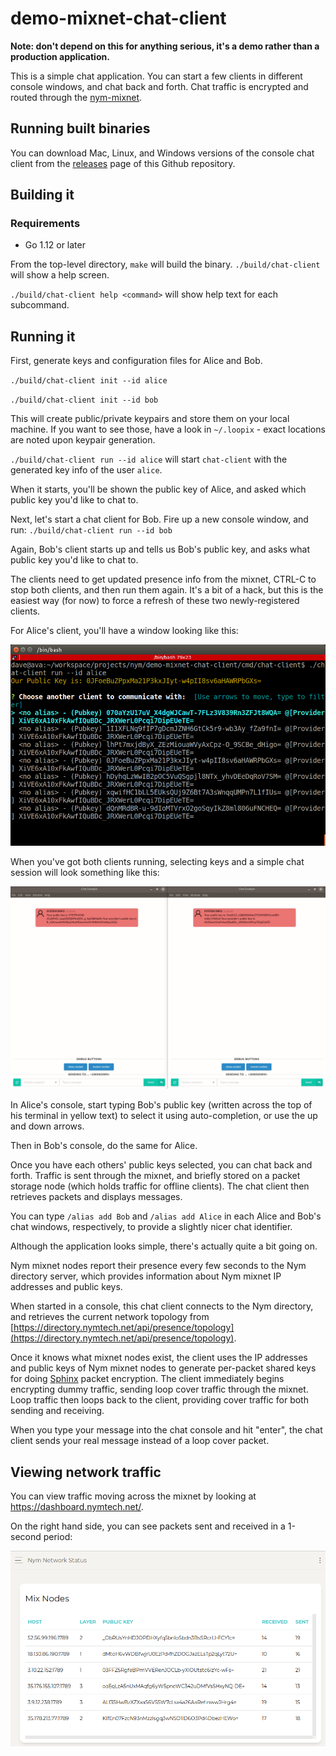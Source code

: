 # demo-mixnet-chat-client

**Note: don't depend on this for anything serious, it's a demo rather than a production application.**

This is a simple chat application. You can start a few clients in different console windows, and chat back and forth.  Chat traffic is encrypted and routed through the [nym-mixnet](https://github.com/nymtech/nym-mixnet).

## Running built binaries   

You can download Mac, Linux, and Windows versions of the console chat client from the [releases](https://github.com/nymtech/demo-mixnet-chat-client/releases) page of this Github repository.

## Building it 

### Requirements

* Go 1.12 or later


From the top-level directory, `make` will build the binary. `./build/chat-client` will show a help screen. 

`./build/chat-client help <command>` will show help text for each subcommand.

## Running it

First, generate keys and configuration files for Alice and Bob.

`./build/chat-client init --id alice`

`./build/chat-client init --id bob`

This will create public/private keypairs and store them on your local machine. If you want to see those, have a look in `~/.loopix` - exact locations are noted upon keypair generation.

`./build/chat-client run --id alice` will start `chat-client` with the generated key info of the user `alice`. 

When it starts, you'll be shown the public key of Alice, and asked which public key you'd like to chat to. 

Next, let's start a chat client for Bob. Fire up a new console window, and run: `./build/chat-client run --id bob`

Again, Bob's client starts up and tells us Bob's public key, and asks what public key you'd like to chat to.

The clients need to get updated presence info from the mixnet, CTRL-C to stop both clients, and then run them again. It's a bit of a hack, but this is the easiest way (for now) to force a refresh of these two newly-registered clients.

For Alice's client, you'll have a window looking like this: 

![alice](assets/alice.png)

When you've got both clients running, selecting keys and a simple chat session will look something like this:

![conversation](assets/conversation.gif)

In Alice's console, start typing Bob's public key (written across the top of his terminal in yellow text) to select it using auto-completion, or use the up and down arrows. 

Then in Bob's console, do the same for Alice. 

Once you have each others' public keys selected, you can chat back and forth. Traffic is sent through the mixnet, and briefly stored on a packet storage node (which holds traffic for offline clients). The chat client then retrieves packets and displays messages. 

You can type `/alias add Bob` and `/alias add Alice` in each Alice and Bob's chat windows, respectively, to provide a slightly nicer chat identifier. 

Although the application looks simple, there's actually quite a bit going on.

Nym mixnet nodes report their presence every few seconds to the Nym directory server, which provides information about Nym mixnet IP addresses and public keys. 

When started in a console, this chat client connects to the Nym directory, and retrieves the current network topology from [https://directory.nymtech.net/api/presence/topology](https://directory.nymtech.net/api/presence/topology).

Once it knows what mixnet nodes exist, the client uses the IP addresses and public keys of Nym mixnet nodes to generate per-packet shared keys for doing [Sphinx](https://cypherpunks.ca/~iang/pubs/Sphinx_Oakland09.pdf) packet encryption. The client immediately begins encrypting dummy traffic, sending loop cover traffic through the mixnet. Loop traffic then loops back to the client, providing cover traffic for both sending and receiving. 

When you type your message into the chat console and hit "enter", the chat client sends your real message instead of a loop cover packet.

## Viewing network traffic

You can view traffic moving across the mixnet by looking at https://dashboard.nymtech.net/. 

On the right hand side, you can see packets sent and received in a 1-second period:

![dashboard](assets/dashboard.gif)





